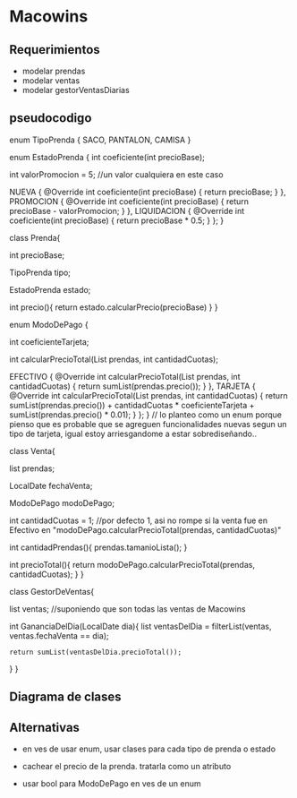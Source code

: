 # Macowins


## Requerimientos

  * modelar prendas
  * modelar ventas
  * modelar gestorVentasDiarias



## pseudocodigo

enum TipoPrenda {
  SACO, PANTALON, CAMISA
}


enum EstadoPrenda {
  int coeficiente(int precioBase);
    
  int valorPromocion = 5; //un valor cualquiera en este caso
    
  NUEVA {
      @Override
      int coeficiente(int precioBase) { return precioBase; }
  }, 
  PROMOCION {
      @Override
      int coeficiente(int precioBase) { return precioBase - valorPromocion; } 
  },
  LIQUIDACION {
      @Override
      int coeficiente(int precioBase) { return precioBase * 0.5; }
  };
}



class Prenda{

  int precioBase;

  TipoPrenda tipo;

  EstadoPrenda estado;


  int precio(){
    return estado.calcularPrecio(precioBase)
  }
}



enum ModoDePago {

  int coeficienteTarjeta;

  int calcularPrecioTotal(List<Prenda> prendas, int cantidadCuotas);
    
    
  EFECTIVO {
      @Override
      int calcularPrecioTotal(List<Prenda> prendas, int cantidadCuotas) { return sumList(prendas.precio()); }
  }, 
  TARJETA {
      @Override
      int calcularPrecioTotal(List<Prenda> prendas, int cantidadCuotas) { return sumList(prendas.precio()) + cantidadCuotas * coeficienteTarjeta + sumList(prendas.precio() * 0.01); } 
  };
}
// lo planteo como un enum porque pienso que es probable que se agreguen funcionalidades nuevas segun un tipo de tarjeta, igual estoy arriesgandome a estar sobrediseñando..




class Venta{

  list<Prenda> prendas;
  
  LocalDate fechaVenta;
      
  ModoDePago modoDePago;
  
  int cantidadCuotas = 1; //por defecto 1, asi no rompe si la venta fue en Efectivo en "modoDePago.calcularPrecioTotal(prendas, cantidadCuotas)"
  
  
  
  int cantidadPrendas(){
    prendas.tamanioLista();
  }
  
  int precioTotal(){
    return modoDePago.calcularPrecioTotal(prendas, cantidadCuotas);
  }
}


class GestorDeVentas{

  list<Venta> ventas; //suponiendo que son todas las ventas de Macowins
  
  int GananciaDelDia(LocalDate dia){
    list<Venta> ventasDelDia = filterList(ventas, ventas.fechaVenta == dia);
    
    return sumList(ventasDelDia.precioTotal());
  }
}

## Diagrama de clases




## Alternativas

* en ves de usar enum, usar clases para cada tipo de prenda o estado

* cachear el precio de la prenda. tratarla como un atributo

* usar bool para ModoDePago en ves de un enum

